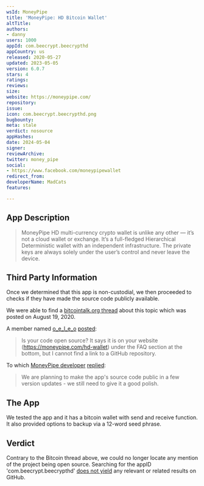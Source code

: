 ```yaml
---
wsId: MoneyPipe
title: 'MoneyPipe: HD Bitcoin Wallet'
altTitle: 
authors:
- danny
users: 1000
appId: com.beecrypt.beecrypthd
appCountry: us
released: 2020-05-27
updated: 2023-05-05
version: 6.0.7
stars: 4
ratings: 
reviews: 
size: 
website: https://moneypipe.com/
repository: 
issue: 
icon: com.beecrypt.beecrypthd.png
bugbounty: 
meta: stale
verdict: nosource
appHashes: 
date: 2024-05-04
signer: 
reviewArchive: 
twitter: money_pipe
social:
- https://www.facebook.com/moneypipewallet
redirect_from: 
developerName: MadCats
features: 

---
```


## App Description

> MoneyPipe HD multi-currency crypto wallet is unlike any other — it’s not a cloud wallet or exchange. It’s a full-fledged Hierarchical Deterministic wallet with an independent infrastructure. The private keys are always solely under the user’s control and never leave the device.

## Third Party Information

Once we determined that this app is non-custodial, we then proceeded to checks if they have made the source code publicly available. 

We were able to find a [bitcointalk.org thread](https://bitcointalk.org/index.php?topic=5269872.0) about this topic which was posted on August 19, 2020.

A member named [o_e_l_e_o](https://bitcointalk.org/index.php?action=profile;u=1188543) [posted](https://bitcointalk.org/index.php?topic=5269872.msg55025349#msg55025349):

> Is your code open source? It says it is on your website (https://moneypipe.com/hd-wallet) under the FAQ section at the bottom, but I cannot find a link to a GitHub repository.

To which [MoneyPipe developer](https://bitcointalk.org/index.php?action=profile;u=2843623) [replied](https://bitcointalk.org/index.php?topic=5269872.msg55025588#msg55025588):

> We are planning to make the app's source code public in a few version updates - we still need to give it a good polish.

## The App

We tested the app and it has a bitcoin wallet with send and receive function. It also provided options to backup via a 12-word seed phrase.

## Verdict

Contrary to the Bitcoin thread above, we could no longer locate any mention of the project being open source. Searching for the appID 'com.beecrypt.beecrypthd' [does not yield](https://github.com/search?q=com.beecrypt.beecrypthd&type=code) any relevant or related results on GitHub.

